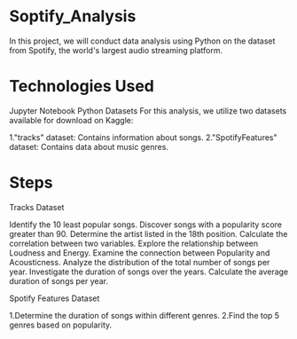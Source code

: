 # Soptify_Analysis
In this project, we will conduct data analysis using Python on the dataset from Spotify, the world's largest audio streaming platform.

# Technologies Used
Jupyter Notebook
Python
Datasets
For this analysis, we utilize two datasets available for download on Kaggle:

1."tracks" dataset: Contains information about songs.
2."SpotifyFeatures" dataset: Contains data about music genres.

# Steps
Tracks Dataset

Identify the 10 least popular songs.
Discover songs with a popularity score greater than 90.
Determine the artist listed in the 18th position.
Calculate the correlation between two variables.
Explore the relationship between Loudness and Energy.
Examine the connection between Popularity and Acousticness.
Analyze the distribution of the total number of songs per year.
Investigate the duration of songs over the years.
Calculate the average duration of songs per year.

Spotify Features Dataset

1.Determine the duration of songs within different genres.
2.Find the top 5 genres based on popularity.
